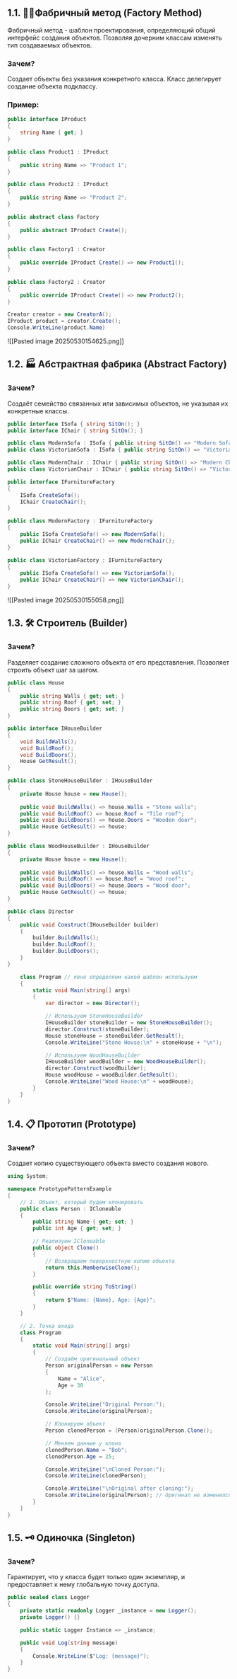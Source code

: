 ## 1.1. 🔨🧱Фабричный метод (Factory Method)

Фабричный метод - шаблон проектирования, определяющий общий интерфейс создания объектов. Позволяя дочерним классам изменять тип создаваемых объектов.
### Зачем?

Создает объекты без указания конкретного класса. Класс делегирует создание объекта подклассу.

### Пример:

```c#
public interface IProduct
{
    string Name { get; }
}

public class Product1 : IProduct
{
    public string Name => "Product 1";
}

public class Product2 : IProduct
{
    public string Name => "Product 2";
}

public abstract class Factory
{
    public abstract IProduct Create();
}

public class Factory1 : Creator
{
    public override IProduct Create() => new Product1();
}

public class Factory2 : Creator
{
    public override IProduct Create() => new Product2();
}

Creator creator = new CreatorA();
IProduct product = creator.Create();
Console.WriteLine(product.Name)
```

![[Pasted image 20250530154625.png]]


## 1.2. 🏭 Абстрактная фабрика (Abstract Factory)

### Зачем?

Создаёт семейство связанных или зависимых объектов, не указывая их конкретные классы.


```c#
public interface ISofa { string SitOn(); }
public interface IChair { string SitOn(); }

public class ModernSofa : ISofa { public string SitOn() => "Modern Sofa"; }
public class VictorianSofa : ISofa { public string SitOn() => "Victorian Sofa"; }

public class ModernChair : IChair { public string SitOn() => "Modern Chair"; }
public class VictorianChair : IChair { public string SitOn() => "Victorian Chair"; }

public interface IFurnitureFactory
{
    ISofa CreateSofa();
    IChair CreateChair();
}

public class ModernFactory : IFurnitureFactory
{
    public ISofa CreateSofa() => new ModernSofa();
    public IChair CreateChair() => new ModernChair();
}

public class VictorianFactory : IFurnitureFactory
{
    public ISofa CreateSofa() => new VictorianSofa();
    public IChair CreateChair() => new VictorianChair();
}
```

![[Pasted image 20250530155058.png]]

## 1.3. 🛠 Строитель (Builder)

### Зачем?

Разделяет создание сложного объекта от его представления. Позволяет строить объект шаг за шагом.

```c#
public class House
{
    public string Walls { get; set; }
    public string Roof { get; set; }
    public string Doors { get; set; }
}

public interface IHouseBuilder
{
    void BuildWalls();
    void BuildRoof();
    void BuildDoors();
    House GetResult();
}

public class StoneHouseBuilder : IHouseBuilder
{
    private House house = new House();
    
    public void BuildWalls() => house.Walls = "Stone walls";
    public void BuildRoof() => house.Roof = "Tile roof";
    public void BuildDoors() => house.Doors = "Wooden door";
    public House GetResult() => house;
}

public class WoodHouseBuilder : IHouseBuilder
{
    private House house = new House();
    
    public void BuildWalls() => house.Walls = "Wood walls";
    public void BuildRoof() => house.Roof = "Wood roof";
    public void BuildDoors() => house.Doors = "Wood door";
    public House GetResult() => house;
}

public class Director
{
    public void Construct(IHouseBuilder builder)
    {
        builder.BuildWalls();
        builder.BuildRoof();
        builder.BuildDoors();
    }
}

    class Program // явно определяем какой шаблон используем
    {
        static void Main(string[] args)
        {
            var director = new Director();

            // Используем StoneHouseBuilder
            IHouseBuilder stoneBuilder = new StoneHouseBuilder();
            director.Construct(stoneBuilder);
            House stoneHouse = stoneBuilder.GetResult();
            Console.WriteLine("Stone House:\n" + stoneHouse + "\n");

            // Используем WoodHouseBuilder
            IHouseBuilder woodBuilder = new WoodHouseBuilder();
            director.Construct(woodBuilder);
            House woodHouse = woodBuilder.GetResult();
            Console.WriteLine("Wood House:\n" + woodHouse);
        }
    }
}

```

## 1.4. 📋 Прототип (Prototype)

### Зачем?

Создает копию существующего объекта вместо создания нового.

```c#
using System;

namespace PrototypePatternExample
{
    // 1. Объект, который будем клонировать
    public class Person : ICloneable
    {
        public string Name { get; set; }
        public int Age { get; set; }

        // Реализуем ICloneable
        public object Clone()
        {
            // Возвращаем поверхностную копию объекта
            return this.MemberwiseClone();
        }

        public override string ToString()
        {
            return $"Name: {Name}, Age: {Age}";
        }
    }

    // 2. Точка входа
    class Program
    {
        static void Main(string[] args)
        {
            // Создаём оригинальный объект
            Person originalPerson = new Person
            {
                Name = "Alice",
                Age = 30
            };

            Console.WriteLine("Original Person:");
            Console.WriteLine(originalPerson);

            // Клонируем объект
            Person clonedPerson = (Person)originalPerson.Clone();

            // Меняем данные у клона
            clonedPerson.Name = "Bob";
            clonedPerson.Age = 25;

            Console.WriteLine("\nCloned Person:");
            Console.WriteLine(clonedPerson);

            Console.WriteLine("\nOriginal after cloning:");
            Console.WriteLine(originalPerson); // Оригинал не изменился
        }
    }
}
```


## 1.5. 🗝 Одиночка (Singleton)

### Зачем?

Гарантирует, что у класса будет только один экземпляр, и предоставляет к нему глобальную точку доступа.

```c#
public sealed class Logger
{
    private static readonly Logger _instance = new Logger();
    private Logger() {}

    public static Logger Instance => _instance;

    public void Log(string message)
    {
        Console.WriteLine($"Log: {message}");
    }
}
```